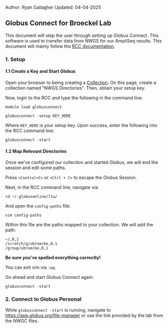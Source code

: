 Author: Ryan Gallagher														Updated: 04-04-2025

## Globus Connect for Broeckel Lab

This document will step the user through setting up Globus Connect. This software is used to transfer data from NWGS for our AmpliSeq results. This document will mainly follow the [RCC documentation](https://docs.rcc.mcw.edu/storage/globus/?h=globus#setup).

### 1. Setup
#### 1.1 Create a Key and Start Globus
Open your browser to being creating a [Collection](https://app.globus.org/collections/gcp?generate_key). On this page, create a collection named "NWGS Directories". Then, obtain your setup key. 

Now, login to the RCC and type the following in the command line:

`module load globusconnect`

`globusconnect -setup KEY_HERE`

Where `KEY_HERE` is your setup key. Upon success, enter the following into the RCC command line:

`globusconnect -start`

#### 1.2 Map Relevant Directories
Once we've configured our collection and started Globus, we will end the session and edit some paths.

Press `<Control+C>` or `<Ctrl + C>` to escape the Globus Session.

Next, in the RCC command line, navigate via:

`cd ~/.globusonline/lta/` 

And open the `config-paths` file:

`vim config-paths`

Within this file are the paths mapped to your collection. We will add the path:

```
~/,0,1
/scratch/g/ubroecke,0,1
/group/ubroecke,0,1
```

**Be sure you've spelled everything correctly!**



You can exit vim via `:wq`.

Go ahead and start Globus Connect again:

`globusconnect -start`

### 2. Connect to Globus Personal

While `globusconnect -start` is running, navigate to https://app.globus.org/file-manager or use the link provided by the lab from the NWGC files. 

